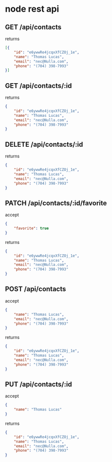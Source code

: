 # node rest api

## GET /api/contacts
returns 
```json
[{
    "id": "e6ywwRe4jcqxXfCZOj_1e",
    "name": "Thomas Lucas",
    "email": "nec@Nulla.com",
    "phone": "(704) 398-7993"
}]
```

## GET /api/contacts/:id
returns 
```json
{
    "id": "e6ywwRe4jcqxXfCZOj_1e",
    "name": "Thomas Lucas",
    "email": "nec@Nulla.com",
    "phone": "(704) 398-7993"
}
```

## DELETE /api/contacts/:id
returns 
```json
{
    "id": "e6ywwRe4jcqxXfCZOj_1e",
    "name": "Thomas Lucas",
    "email": "nec@Nulla.com",
    "phone": "(704) 398-7993"
}
```

## PATCH /api/contacts/:id/favorite
accept 
```json
{
    "favorite": true
}
```
returns 
```json
{
    "id": "e6ywwRe4jcqxXfCZOj_1e",
    "name": "Thomas Lucas",
    "email": "nec@Nulla.com",
    "phone": "(704) 398-7993"
}
```

## POST /api/contacts
accept 
```json
{
    "name": "Thomas Lucas",
    "email": "nec@Nulla.com",
    "phone": "(704) 398-7993"
}
```
returns 
```json
{
    "id": "e6ywwRe4jcqxXfCZOj_1e",
    "name": "Thomas Lucas",
    "email": "nec@Nulla.com",
    "phone": "(704) 398-7993"
}
```

## PUT /api/contacts/:id
accept 
```json 
{
    "name": "Thomas Lucas"
}
```
returns 
```json 
{
    "id": "e6ywwRe4jcqxXfCZOj_1e",
    "name": "Thomas Lucas",
    "email": "nec@Nulla.com",
    "phone": "(704) 398-7993"
}
```
